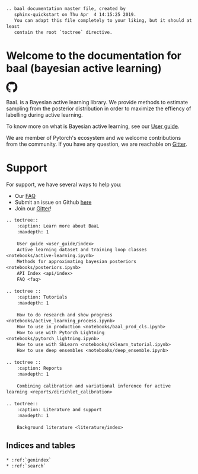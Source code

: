 ```eval_rst
.. baal documentation master file, created by
   sphinx-quickstart on Thu Apr  4 14:15:25 2019.
   You can adapt this file completely to your liking, but it should at least
   contain the root `toctree` directive.
```

# Welcome to the documentation for baal (**ba**yesian **a**ctive **l**earning)

<a href="https://github.com/ElementAI/baal">
<img src="_static/images/GitHub-Mark-64px.png" style="width:30px;height:30px;" /></a>

BaaL is a Bayesian active learning library. We provide methods to estimate sampling from the posterior distribution
in order to maximize the effiency of labelling during active learning.

To know more on what is Bayesian active learning, see our [User guide](user_guide/index.md).

We are member of Pytorch's ecosystem and we welcome contributions from the community.
If you have any question, we are reachable on [Gitter](https://gitter.im/eai-baal/community#).

# Support

For support, we have several ways to help you:

* Our [FAQ](faq.md)
* Submit an issue on Github [here](https://github.com/ElementAI/baal/issues/new/choose)
* Join our [Gitter](https://gitter.im/eai-baal/community#)!

```eval_rst
.. toctree::
    :caption: Learn more about BaaL
    :maxdepth: 1

    User guide <user_guide/index>
    Active learning dataset and training loop classes <notebooks/active-learning.ipynb>
    Methods for approximating bayesian posteriors <notebooks/posteriors.ipynb>
    API Index <api/index>
    FAQ <faq>

.. toctree ::
    :caption: Tutorials
    :maxdepth: 1
    
    How to do research and show progress <notebooks/active_learning_process.ipynb>
    How to use in production <notebooks/baal_prod_cls.ipynb>
    How to use with Pytorch Lightning <notebooks/pytorch_lightning.ipynb>
    How to use with SkLearn <notebooks/sklearn_tutorial.ipynb>
    How to use deep ensembles <notebooks/deep_ensemble.ipynb>
    
.. toctree ::
    :caption: Reports
    :maxdepth: 1
    
    Combining calibration and variational inference for active learning <reports/dirichlet_calibration>

.. toctree::
    :caption: Literature and support
    :maxdepth: 1

    Background literature <literature/index>
```
   
## Indices and tables

```eval_rst
* :ref:`genindex`
* :ref:`search`
```
